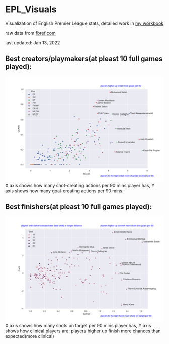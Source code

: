 # EPL_Visuals
Visualization of English Premier League stats, detailed work in [my workbook](EPL_Visual_workbook.ipynb)

raw data from [fbref.com](https://fbref.com/en/comps/9/Premier-League-Stats)

last updated: Jan 13, 2022

## Best creators/playmakers(at pleast 10 full games played):

![creator](creator.png)
X axis shows how many shot-creating actions per 90 mins player has, Y axis shows how many goal-creating actions per 90 mins.



## Best finishers(at pleast 10 full games played):

![finisher](finisher.png)
X axis shows how many shots on target per 90 mins player has, Y axis shows how clinical players are: players higher up finish more chances than expected(more clinical)
